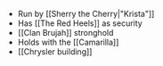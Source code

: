 - Run by [[Sherry the Cherry|"Krista"]]
- Has [[The Red Heels]] as security
- [[Clan Brujah]] stronghold
- Holds with the [[Camarilla]]
- [[Chrysler building]]